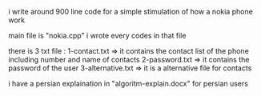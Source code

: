 i write around 900 line code for a simple stimulation of how a nokia phone work 

main file is "nokia.cpp" i wrote every codes in that file

there is 3 txt file :
1-contact.txt => it contains the contact list of the phone including number and name of contacts
2-password.txt => it contains the password of the user
3-alternative.txt => it is a alternative file for contacts

i have a persian explaination in "algoritm-explain.docx" for persian users 